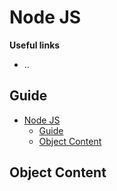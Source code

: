 # Node JS

**Useful links**
- ..
  
## Guide
- [Node JS](#node-js)
  - [Guide](#guide)
  - [Object Content](#object-content)

## Object Content
